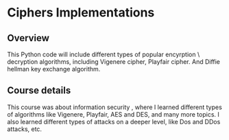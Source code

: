 # Ciphers Implementations

## Overview
This Python code will include different types of popular encyrption \ decryption algorithms, including Vigenere cipher, Playfair cipher. 
And Diffie hellman key exchange algorithm.

## Course details
This course was about information security , where I learned different types of algorithms like Vigenere, Playfair, AES and DES, and many more topics. 
I also learned different types of attacks on a deeper level, like Dos and DDos attacks, etc.
